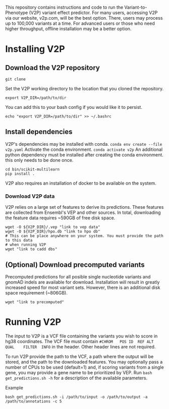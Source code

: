 This repository contains instructions and code to run the Variant-to-Phenotype (V2P) variant effect predictor. For many users, accessing V2P 
via our website, v2p.com, will be the best option. There, users may process up to 100,000 variants at a time. For advanced users or those who need 
higher throughput, offline installation may be a better option.

# Installing V2P

## Download the V2P repository

```
git clone 
```
Set the V2P working directory to the location that you cloned the repository.
```
export V2P_DIR=/path/to/dir
```
You can add this to your bash config if you would like it to persist.
```
echo "export V2P_DIR=/path/to/dir" >> ~/.bashrc
```

## Install dependencies

V2P's dependencies may be installed with conda. 
```conda env create --file v2p.yaml```
Activate the conda environment.
```conda activate v2p```
An additional python dependency must be installed after creating the conda environment.
this only needs to be done once. 
```
cd bin/scikit-multilearn
pip install .
```
V2P also requires an installation of docker to be available on the system.

### Download V2P data

V2P relies on a large set of features to derive its predictions. These features are collected from Ensembl's VEP and other sources.
In total, downloading the feature data requires ~590GB of free disk space. 
```
wget -O ${V2P_DIR}/.vep "link to vep data"
wget -O ${V2P_DIR}/hpo.db "link to hpo db"
# This can be place anywhere on your system. You must provide the path to this data
# when running V2P
wget "link to cadd dbs"
```

## (Optional) Download precomputed variants

Precomputed predictions for all posible single nucleotide variants and gnomAD indels are available for download. 
Installation will result in greatly increased speed for most variant sets. However, there is an additional 
disk space requirement (~806GB).
```
wget "link to precomputed"
```

# Running V2P

The input to V2P is a VCF file containing the variants you wish to score in hg38 coordinates. 
The VCF file must contain `#CHROM   POS ID  REF ALT QUAL    FILTER  INFO` in the header. 
Other header lines are not required.

To run V2P provide the path to the VCF, a path where the output will be stored, and the path to the downloaded features.
You may optionally pass a number of CPUs to be used (default=1) and, if scoring variants from a single gene, you may provide 
a gene name to be prioritized by VEP. Run ```bash get_predictions.sh -h``` for a description of the available parameters.

Example
```
bash get_predictions.sh -i /path/to/input -o /path/to/output -a /path/to/annotations -c 5
```